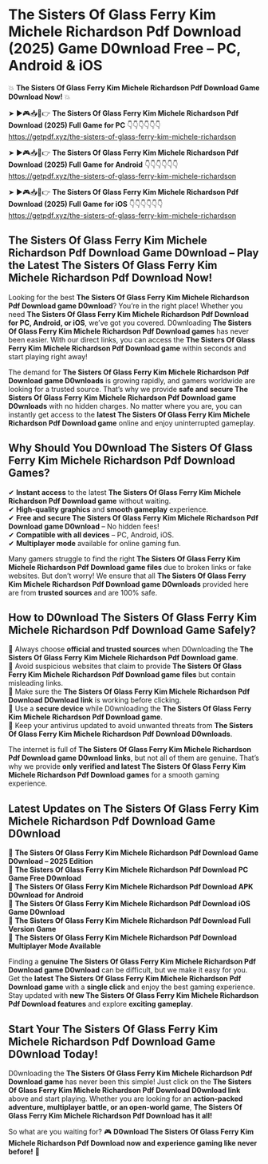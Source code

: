 # The Sisters Of Glass Ferry Kim Michele Richardson Pdf Download (2025) Game D0wnload Free – PC, Android & iOS

💥 **The Sisters Of Glass Ferry Kim Michele Richardson Pdf Download Game D0wnload Now!** 💥  

➤ ►🎮📥📱👉 **The Sisters Of Glass Ferry Kim Michele Richardson Pdf Download (2025) Full Game for PC** 👇👇👇👇👇👇  
https://getpdf.xyz/the-sisters-of-glass-ferry-kim-michele-richardson  

➤ ►🎮📥📱👉 **The Sisters Of Glass Ferry Kim Michele Richardson Pdf Download (2025) Full Game for Android** 👇👇👇👇👇👇  
https://getpdf.xyz/the-sisters-of-glass-ferry-kim-michele-richardson  

➤ ►🎮📥📱👉 **The Sisters Of Glass Ferry Kim Michele Richardson Pdf Download (2025) Full Game for iOS** 👇👇👇👇👇👇  
https://getpdf.xyz/the-sisters-of-glass-ferry-kim-michele-richardson  

## The Sisters Of Glass Ferry Kim Michele Richardson Pdf Download Game D0wnload – Play the Latest The Sisters Of Glass Ferry Kim Michele Richardson Pdf Download Now!

Looking for the best **The Sisters Of Glass Ferry Kim Michele Richardson Pdf Download game D0wnload**? You’re in the right place! Whether you need **The Sisters Of Glass Ferry Kim Michele Richardson Pdf Download for PC, Android, or iOS**, we’ve got you covered. D0wnloading **The Sisters Of Glass Ferry Kim Michele Richardson Pdf Download games** has never been easier. With our direct links, you can access the **The Sisters Of Glass Ferry Kim Michele Richardson Pdf Download game** within seconds and start playing right away!  

The demand for **The Sisters Of Glass Ferry Kim Michele Richardson Pdf Download game D0wnloads** is growing rapidly, and gamers worldwide are looking for a trusted source. That’s why we provide **safe and secure The Sisters Of Glass Ferry Kim Michele Richardson Pdf Download game D0wnloads** with no hidden charges. No matter where you are, you can instantly get access to the **latest The Sisters Of Glass Ferry Kim Michele Richardson Pdf Download game** online and enjoy uninterrupted gameplay.  

## **Why Should You D0wnload The Sisters Of Glass Ferry Kim Michele Richardson Pdf Download Games?**  

✔ **Instant access** to the latest **The Sisters Of Glass Ferry Kim Michele Richardson Pdf Download game** without waiting.  
✔ **High-quality graphics** and **smooth gameplay** experience.  
✔ **Free and secure The Sisters Of Glass Ferry Kim Michele Richardson Pdf Download game D0wnload** – No hidden fees!  
✔ **Compatible with all devices** – PC, Android, iOS.  
✔ **Multiplayer mode** available for online gaming fun.  

Many gamers struggle to find the right **The Sisters Of Glass Ferry Kim Michele Richardson Pdf Download game files** due to broken links or fake websites. But don’t worry! We ensure that all **The Sisters Of Glass Ferry Kim Michele Richardson Pdf Download game D0wnloads** provided here are from **trusted sources** and are 100% safe.  

## **How to D0wnload The Sisters Of Glass Ferry Kim Michele Richardson Pdf Download Game Safely?**  

📌 Always choose **official and trusted sources** when D0wnloading the **The Sisters Of Glass Ferry Kim Michele Richardson Pdf Download game**.  
📌 Avoid suspicious websites that claim to provide **The Sisters Of Glass Ferry Kim Michele Richardson Pdf Download game files** but contain misleading links.  
📌 Make sure the **The Sisters Of Glass Ferry Kim Michele Richardson Pdf Download D0wnload link** is working before clicking.  
📌 Use a **secure device** while D0wnloading the **The Sisters Of Glass Ferry Kim Michele Richardson Pdf Download game**.  
📌 Keep your antivirus updated to avoid unwanted threats from **The Sisters Of Glass Ferry Kim Michele Richardson Pdf Download D0wnloads**.  

The internet is full of **The Sisters Of Glass Ferry Kim Michele Richardson Pdf Download game D0wnload links**, but not all of them are genuine. That’s why we provide **only verified and latest The Sisters Of Glass Ferry Kim Michele Richardson Pdf Download games** for a smooth gaming experience.  

## **Latest Updates on The Sisters Of Glass Ferry Kim Michele Richardson Pdf Download Game D0wnload**  

🔹 **The Sisters Of Glass Ferry Kim Michele Richardson Pdf Download Game D0wnload – 2025 Edition**  
🔹 **The Sisters Of Glass Ferry Kim Michele Richardson Pdf Download PC Game Free D0wnload**  
🔹 **The Sisters Of Glass Ferry Kim Michele Richardson Pdf Download APK D0wnload for Android**  
🔹 **The Sisters Of Glass Ferry Kim Michele Richardson Pdf Download iOS Game D0wnload**  
🔹 **The Sisters Of Glass Ferry Kim Michele Richardson Pdf Download Full Version Game**  
🔹 **The Sisters Of Glass Ferry Kim Michele Richardson Pdf Download Multiplayer Mode Available**  

Finding a **genuine The Sisters Of Glass Ferry Kim Michele Richardson Pdf Download game D0wnload** can be difficult, but we make it easy for you. Get the **latest The Sisters Of Glass Ferry Kim Michele Richardson Pdf Download game** with a **single click** and enjoy the best gaming experience. Stay updated with **new The Sisters Of Glass Ferry Kim Michele Richardson Pdf Download features** and explore **exciting gameplay**.  

## **Start Your The Sisters Of Glass Ferry Kim Michele Richardson Pdf Download Game D0wnload Today!**  

D0wnloading the **The Sisters Of Glass Ferry Kim Michele Richardson Pdf Download game** has never been this simple! Just click on the **The Sisters Of Glass Ferry Kim Michele Richardson Pdf Download D0wnload link** above and start playing. Whether you are looking for an **action-packed adventure, multiplayer battle, or an open-world game**, **The Sisters Of Glass Ferry Kim Michele Richardson Pdf Download has it all!**  

So what are you waiting for? 🎮 **D0wnload The Sisters Of Glass Ferry Kim Michele Richardson Pdf Download now and experience gaming like never before!** 🚀  